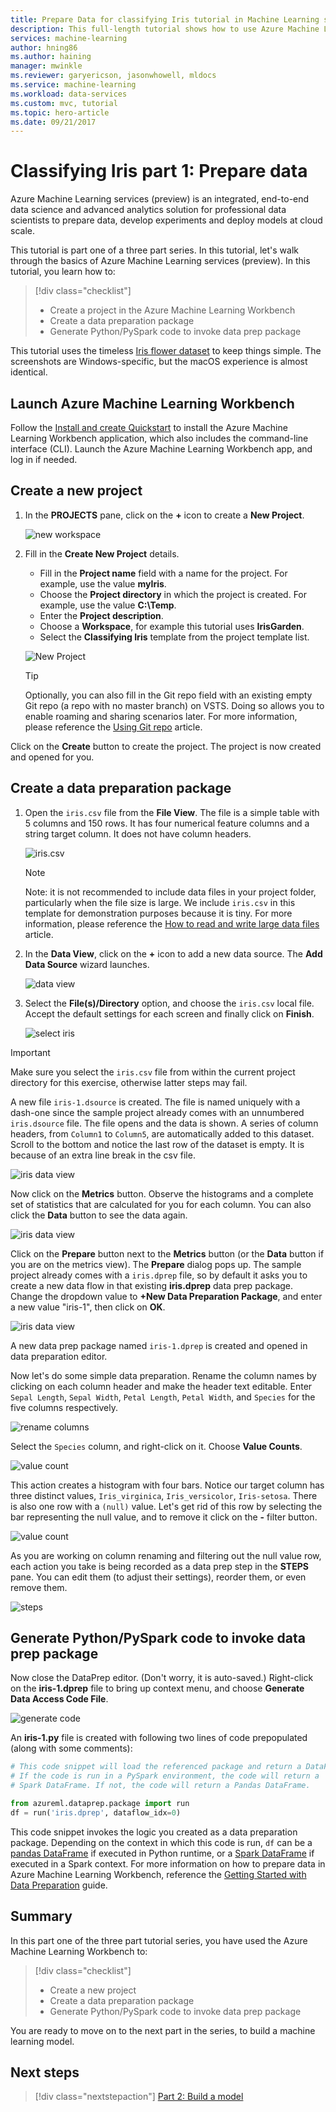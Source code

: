 ```yaml
---
title: Prepare Data for classifying Iris tutorial in Machine Learning services (preview) | Microsoft Docs
description: This full-length tutorial shows how to use Azure Machine Learning services (preview) end-to-end. This is part 1 on data preparation.
services: machine-learning
author: hning86
ms.author: haining
manager: mwinkle
ms.reviewer: garyericson, jasonwhowell, mldocs
ms.service: machine-learning
ms.workload: data-services
ms.custom: mvc, tutorial
ms.topic: hero-article
ms.date: 09/21/2017
---
```


# Classifying Iris part 1: Prepare data
Azure Machine Learning services (preview) is an integrated, end-to-end data science and advanced analytics solution for professional data scientists to prepare data, develop experiments and deploy models at cloud scale.

This tutorial is part one of a three part series. In this tutorial, let's walk through the basics of Azure Machine Learning services (preview). In this tutorial, you learn how to:
> [!div class="checklist"]
> * Create a project in the Azure Machine Learning Workbench
> * Create a data preparation package
> * Generate Python/PySpark code to invoke data prep package

This tutorial uses the timeless [Iris flower dataset](https://en.wikipedia.org/wiki/Iris_flower_data_set) to keep things simple. The screenshots are Windows-specific, but the macOS experience is almost identical.

## Launch Azure Machine Learning Workbench
Follow the [Install and create Quickstart](quickstart-installation.md) to install the Azure Machine Learning Workbench application, which also includes the command-line interface (CLI). Launch the Azure Machine Learning Workbench app, and log in if needed.

## Create a new project
1. In the **PROJECTS** pane, click on the **+** icon to create a **New Project**.

   ![new workspace](media/tutorial-classifying-iris/new_ws.png)

2. Fill in the **Create New Project** details. 
   - Fill in the **Project name** field with a name for the project. For example, use the value **myIris**.
   - Choose the **Project directory** in which the project is created. For example, use the value **C:\Temp**. 
   - Enter the **Project description**. 
   - Choose a **Workspace**, for example this tutorial uses **IrisGarden**. 
   - Select the **Classifying Iris** template from the project template list. 

   ![New Project](media/tutorial-classifying-iris/new_project.png)

   >[!TIP]
   >Optionally, you can also fill in the Git repo field with an existing empty Git repo (a repo with no master branch) on VSTS. Doing so allows you to enable roaming and sharing scenarios later. For more information, please reference the [Using Git repo](using-git-ml-project.md) article. 

Click on the **Create** button to create the project. The project is now created and opened for you.

## Create a data preparation package
1. Open the `iris.csv` file from the **File View**. The file is a simple table with 5 columns and 150 rows. It has four numerical feature columns and a string target column. It does not have column headers.

   ![iris.csv](media/tutorial-classifying-iris/show_iris_csv.png)

   >[!NOTE]
   >Note: it is not recommended to include data files in your project folder, particularly when the file size is large. We include `iris.csv` in this template for demonstration purposes because it is tiny. For more information, please reference the [How to read and write large data files](how-to-read-write-files.md) article.

2. In the **Data View**, click on the **+** icon to add a new data source. The **Add Data Source** wizard launches. 

   ![data view](media/tutorial-classifying-iris/data_view.png)

3. Select the **File(s)/Directory** option, and choose the `iris.csv` local file. Accept the default settings for each screen and finally click on **Finish**. 

   ![select iris](media/tutorial-classifying-iris/select_iris_csv.png)

>[!IMPORTANT]
>Make sure you select the `iris.csv` file from within the current project directory for this exercise, otherwise latter steps may fail. 

A new file `iris-1.dsource` is created. The file is named uniquely with a dash-one since the sample project already comes with an unnumbered `iris.dsource` file.  The file opens and the data is shown. A series of column headers, from `Column1` to `Column5`, are automatically added to this dataset. Scroll to the bottom and notice the last row of the dataset is empty. It is because of an extra line break in the csv file.

![iris data view](media/tutorial-classifying-iris/iris_data_view.png)

Now click on the **Metrics** button. Observe the histograms and a complete set of statistics that are calculated for you for each column. You can also click the **Data** button to see the data again. 

![iris data view](media/tutorial-classifying-iris/iris_metrics_view.png)

Click on the **Prepare** button next to the **Metrics** button (or the **Data** button if you are on the metrics view). The **Prepare** dialog pops up. The sample project already comes with a `iris.dprep` file, so by default it asks you to create a new data flow in that existing **iris.dprep** data prep package. Change the dropdown value to **+New Data Preparation Package**, and enter a new value "iris-1", then click on **OK**.

![iris data view](media/tutorial-classifying-iris/new_dprep.png)

A new data prep package named `iris-1.dprep` is created and opened in data preparation editor.

Now let's do some simple data preparation. Rename the column names by clicking on each column header and make the header text editable. Enter `Sepal Length`, `Sepal Width`, `Petal Length`, `Petal Width`, and `Species` for the five columns respectively.

![rename columns](media/tutorial-classifying-iris/rename_column.png)

Select the `Species` column, and right-click on it. Choose **Value Counts**. 

![value count](media/tutorial-classifying-iris/value_count.png)

This action creates a histogram with four bars. Notice our target column has three distinct values, `Iris_virginica`, `Iris_versicolor`, `Iris-setosa`. There is also one row with a `(null)` value. Let's get rid of this row by selecting the bar representing the null value, and to remove it click on the **-** filter button. 

![value count](media/tutorial-classifying-iris/filter_out.png)

As you are working on column renaming and filtering out the null value row, each action you take is being recorded as a data prep step in the **STEPS** pane. You can edit them (to adjust their settings), reorder them, or even remove them.

![steps](media/tutorial-classifying-iris/steps.png)

## Generate Python/PySpark code to invoke data prep package

Now close the DataPrep editor. (Don't worry, it is auto-saved.) Right-click on the **iris-1.dprep** file to bring up context menu, and choose **Generate Data Access Code File**. 

![generate code](media/tutorial-classifying-iris/generate_code.png)

An **iris-1.py** file is created with following two lines of code prepopulated (along with some comments):

```python
# This code snippet will load the referenced package and return a DataFrame.
# If the code is run in a PySpark environment, the code will return a
# Spark DataFrame. If not, the code will return a Pandas DataFrame.

from azureml.dataprep.package import run
df = run('iris.dprep', dataflow_idx=0)
```
This code snippet invokes the logic you created as a data preparation package. Depending on the context in which this code is run, `df` can be a [pandas DataFrame](https://pandas.pydata.org/pandas-docs/stable/generated/pandas.DataFrame.html) if executed in Python runtime, or a [Spark DataFrame](https://spark.apache.org/docs/latest/sql-programming-guide.html) if executed in a Spark context. For more information on how to prepare data in Azure Machine Learning Workbench, reference the [Getting Started with Data Preparation](data-prep-getting-started.md) guide.

## Summary
In this part one of the three part tutorial series, you have used the Azure Machine Learning Workbench to:
> [!div class="checklist"]
> * Create a new project 
> * Create a data preparation package
> * Generate Python/PySpark code to invoke data prep package

You are ready to move on to the next part in the series, to build a machine learning model.

## Next steps
> [!div class="nextstepaction"]
> [Part 2: Build a model](tutorial-classifying-iris-part-2.md)
